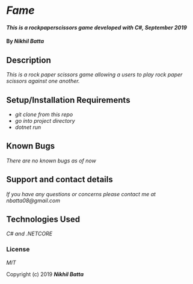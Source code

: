 # _Fame_

#### _This is a rockpaperscissors game developed with C#, September 2019_

#### By _**Nikhil Batta**_

## Description

_This is a rock paper scissors game allowing a users to play rock paper scissors against one another._

## Setup/Installation Requirements

* _git clone from this repo_
* _go into project directory_
* _dotnet run_


## Known Bugs

_There are no known bugs as of now_

## Support and contact details

_If you have any questions or concerns please contact me at nbatta08@gmail.com_

## Technologies Used

_C# and .NETCORE_

### License

*MIT*

Copyright (c) 2019 **_Nikhil Batta_**
